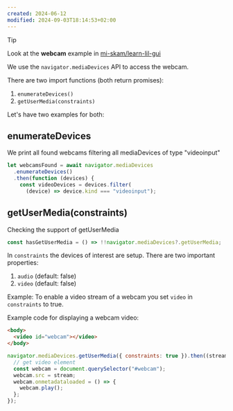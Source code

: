 ```yaml
---
created: 2024-06-12
modified: 2024-09-03T18:14:53+02:00
---
```



> [!tip] 
> Look at the **webcam** example in [mi-skam/learn-lil-gui](https://github.com/mi-skam/learn-lil-gui/tree/main/pages/webcam)
>
> 

We use the `navigator.mediaDevices` API to access the webcam.

There are two import functions (both return promises):

1. `enumerateDevices()`
2. `getUserMedia(constraints)`

Let's have two examples for both:

## enumerateDevices

We print all found webcams filtering all mediaDevices of type "videoinput"

```js
let webcamsFound = await navigator.mediaDevices
  .enumerateDevices()
  .then(function (devices) {
    const videoDevices = devices.filter(
      (device) => device.kind === "videoinput");
```

## getUserMedia(constraints)

Checking the support of getUserMedia

```js
const hasGetUserMedia = () => !!navigator.mediaDevices?.getUserMedia;
```

In `constraints` the devices of interest are setup. There are two important properties:

1. `audio` (default: false)
2. `video` (default: false)

Example: To enable a video stream of a webcam you set `video` in `constraints` to true.

Example code for displaying a webcam video:

```html
<body>
  <video id="webcam"></video>
</body>
```

```js
navigator.mediaDevices.getUserMedia({ constraints: true }).then((stream) => {
  // get video element
  const webcam = document.querySelector("#webcam");
  webcam.src = stream;
  webcam.onmetadataloaded = () => {
    webcam.play();
  };
});
```

